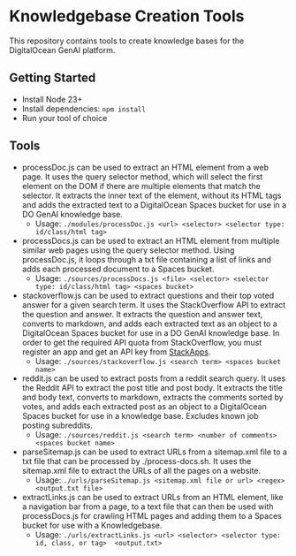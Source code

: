 # Knowledgebase Creation Tools

This repository contains tools to create knowledge bases for the DigitalOcean GenAI platform.

## Getting Started
- Install Node 23+
- Install dependencies: `npm install`
- Run your tool of choice

## Tools

- processDoc.js can be used to extract an HTML element from a web page. It uses the query selector method, which will select the first element on the DOM if there are multiple elements that match the selector. It extracts the inner text of the element, without its HTML tags and adds the extracted text to a DigitalOcean Spaces bucket for use in a DO GenAI knowledge base.
  - Usage: `./modules/processDoc.js <url> <selector> <selector type: id/class/html tag>`
- processDocs.js can be used to extract an HTML element from multiple similar web pages using the query selector method. Using processDoc.js, it loops through a txt file containing a list of links and adds each processed document to a Spaces bucket.
  - Usage: `./sources/processDocs.js <file> <selector> <selector type: id/class/html tag> <spaces bucket>` 
- stackoverflow.js can be used to extract questions and their top voted answer for a given search term. It uses the StackOverflow API to extract the question and answer. It extracts the question and answer text, converts to markdown, and adds each extracted text as an object to a DigitalOcean Spaces bucket for use in a DO GenAI knowledge base. In order to get the required API quota from StackOverflow, you must register an app and get an API key from [StackApps](https://stackapps.com/apps/oauth/register).
  - Usage: `./sources/stackoverflow.js <search term> <spaces bucket name>`
- reddit.js can be used to extract posts from a reddit search query. It uses the Reddit API to extract the post title and post body. It extracts the title and body text, converts to markdown, extracts the comments sorted by votes, and adds each extracted post as an object to a DigitalOcean Spaces bucket for use in a knowledge base. Excludes known job posting subreddits.
  - Usage: `./sources/reddit.js <search term> <number of comments> <spaces bucket name>`
- parseSitemap.js can be used to extract URLs from a sitemap.xml file to a txt file that can be processed by ./process-docs.sh. It uses the sitemap.xml file to extract the URLs of all the pages on a website.
  - Usage: `./urls/parseSitemap.js <sitemap.xml file or url> <regex> <output.txt file>`
- extractLinks.js can be used to extract URLs from an HTML element, like a navigation bar from a page, to a text file that can then be used with processDocs.js for crawling HTML pages and adding them to a Spaces bucket for use with a Knowledgebase.
  - Usage: `./urls/extractLinks.js <url> <selector> <selector type: id, class, or tag>  <output.txt>`
